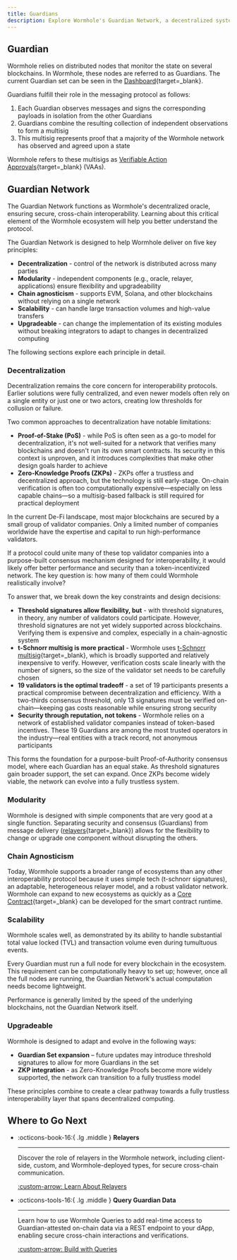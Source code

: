 ```yaml
---
title: Guardians
description: Explore Wormhole's Guardian Network, a decentralized system for secure, scalable cross-chain communication across various blockchain ecosystems.
---
```


## Guardian

Wormhole relies on distributed nodes that monitor the state on several blockchains. In Wormhole, these nodes are referred to as Guardians. The current Guardian set can be seen in the [Dashboard](https://wormhole-foundation.github.io/wormhole-dashboard/#/?endpoint=Mainnet){target=\_blank}.

Guardians fulfill their role in the messaging protocol as follows: 

1. Each Guardian observes messages and signs the corresponding payloads in isolation from the other Guardians
2. Guardians combine the resulting collection of independent observations to form a multisig
3. This multisig represents proof that a majority of the Wormhole network has observed and agreed upon a state

Wormhole refers to these multisigs as [Verifiable Action Approvals](/docs/learn/infrastructure/vaas/){target=\_blank} (VAAs).

## Guardian Network

The Guardian Network functions as Wormhole's decentralized oracle, ensuring secure, cross-chain interoperability. Learning about this critical element of the Wormhole ecosystem will help you better understand the protocol. 

The Guardian Network is designed to help Wormhole deliver on five key principles:

- **Decentralization** - control of the network is distributed across many parties
- **Modularity** - independent components (e.g., oracle, relayer, applications) ensure flexibility and upgradeability
- **Chain agnosticism** - supports EVM, Solana, and other blockchains without relying on a single network
- **Scalability** - can handle large transaction volumes and high-value transfers
- **Upgradeable** - can change the implementation of its existing modules without breaking integrators to adapt to changes in decentralized computing

The following sections explore each principle in detail. 

### Decentralization

Decentralization remains the core concern for interoperability protocols. Earlier solutions were fully centralized, and even newer models often rely on a single entity or just one or two actors, creating low thresholds for collusion or failure.

Two common approaches to decentralization have notable limitations:

- **Proof-of-Stake (PoS)** - while PoS is often seen as a go-to model for decentralization, it's not well-suited for a network that verifies many blockchains and doesn't run its own smart contracts. Its security in this context is unproven, and it introduces complexities that make other design goals harder to achieve
- **Zero-Knowledge Proofs (ZKPs)** - ZKPs offer a trustless and decentralized approach, but the technology is still early-stage. On-chain verification is often too computationally expensive—especially on less capable chains—so a multisig-based fallback is still required for practical deployment

In the current De-Fi landscape, most major blockchains are secured by a small group of validator companies. Only a limited number of companies worldwide have the expertise and capital to run high-performance validators.

If a protocol could unite many of these top validator companies into a purpose-built consensus mechanism designed for interoperability, it would likely offer better performance and security than a token-incentivized network. The key question is: how many of them could Wormhole realistically involve?

To answer that, we break down the key constraints and design decisions:

- **Threshold signatures allow flexibility, but** - with threshold signatures, in theory, any number of validators could participate. However, threshold signatures are not yet widely supported across blockchains. Verifying them is expensive and complex, especially in a chain-agnostic system
- **t-Schnorr multisig is more practical** - Wormhole uses [t-Schnorr multisig](https://en.wikipedia.org/wiki/Schnorr_signature){target=\_blank}, which is broadly supported and relatively inexpensive to verify. However, verification costs scale linearly with the number of signers, so the size of the validator set needs to be carefully chosen
- **19 validators is the optimal tradeoff** - a set of 19 participants presents a practical compromise between decentralization and efficiency. With a two-thirds consensus threshold, only 13 signatures must be verified on-chain—keeping gas costs reasonable while ensuring strong security
- **Security through reputation, not tokens** - Wormhole relies on a network of established validator companies instead of token-based incentives. These 19 Guardians are among the most trusted operators in the industry—real entities with a track record, not anonymous participants

This forms the foundation for a purpose-built Proof-of-Authority consensus model, where each Guardian has an equal stake. As threshold signatures gain broader support, the set can expand. Once ZKPs become widely viable, the network can evolve into a fully trustless system.

### Modularity

Wormhole is designed with simple components that are very good at a single function. Separating security and consensus (Guardians) from message delivery ([relayers](/docs/learn/infrastructure/relayer/){target=\_blank}) allows for the flexibility to change or upgrade one component without disrupting the others.

### Chain Agnosticism

Today, Wormhole supports a broader range of ecosystems than any other interoperability protocol because it uses simple tech (t-schnorr signatures), an adaptable, heterogeneous relayer model, and a robust validator network. Wormhole can expand to new ecosystems as quickly as a [Core Contract](/docs/learn/infrastructure/core-contracts/){target=\_blank} can be developed for the smart contract runtime.

### Scalability

Wormhole scales well, as demonstrated by its ability to handle substantial total value locked (TVL) and transaction volume even during tumultuous events.

Every Guardian must run a full node for every blockchain in the ecosystem. This requirement can be computationally heavy to set up; however, once all the full nodes are running, the Guardian Network's actual computation needs become lightweight. 

Performance is generally limited by the speed of the underlying blockchains, not the Guardian Network itself.

### Upgradeable

Wormhole is designed to adapt and evolve in the following ways:

- **Guardian Set expansion** – future updates may introduce threshold signatures to allow for more Guardians in the set
- **ZKP integration** - as Zero-Knowledge Proofs become more widely supported, the network can transition to a fully trustless model

These principles combine to create a clear pathway towards a fully trustless interoperability layer that spans decentralized computing.

## Where to Go Next

<div class="grid cards" markdown>

-   :octicons-book-16:{ .lg .middle } **Relayers**

    ---

    Discover the role of relayers in the Wormhole network, including client-side, custom, and Wormhole-deployed types, for secure cross-chain communication.

    [:custom-arrow: Learn About Relayers](/docs/learn/infrastructure/relayer/)

- :octicons-tools-16:{ .lg .middle } **Query Guardian Data**

    ---

    Learn how to use Wormhole Queries to add real-time access to Guardian-attested on-chain data via a REST endpoint to your dApp, enabling secure cross-chain interactions and verifications.

    [:custom-arrow: Build with Queries](/docs/build/queries/overview/)

</div>
